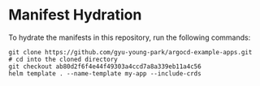 # Manifest Hydration

To hydrate the manifests in this repository, run the following commands:

```shell
git clone https://github.com/gyu-young-park/argocd-example-apps.git
# cd into the cloned directory
git checkout ab80d2f6f4e44f49303a4ccd7a8a339eb11a4c56
helm template . --name-template my-app --include-crds
```

